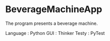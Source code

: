 # BeverageMachineApp


The program presents a beverage machine.

Language : Python
GUI : Thinker
Testy : PyTest

